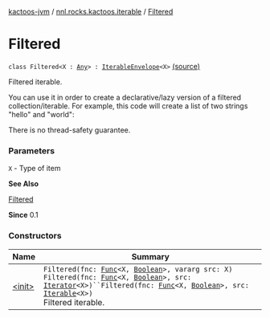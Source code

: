 [kactoos-jvm](../../index.md) / [nnl.rocks.kactoos.iterable](../index.md) / [Filtered](.)

# Filtered

`class Filtered<X : `[`Any`](https://kotlinlang.org/api/latest/jvm/stdlib/kotlin/-any/index.html)`> : `[`IterableEnvelope`](../-iterable-envelope/index.md)`<X>` [(source)](https://github.com/neonailol/kactoos/blob/master/kactoos-jvm/src/main/kotlin/nnl/rocks/kactoos/iterable/Filtered.kt#L33)

Filtered iterable.

You can use it in order to create a declarative/lazy
version of a filtered collection/iterable. For example,
this code will create a list of two strings "hello" and "world":

There is no thread-safety guarantee.

### Parameters

`X` - Type of item

**See Also**

[Filtered](../../nnl.rocks.kactoos.iterator/-filtered/index.md)

**Since**
0.1

### Constructors

| Name | Summary |
|---|---|
| [&lt;init&gt;](-init-.md) | `Filtered(fnc: `[`Func`](../../nnl.rocks.kactoos/-func/index.md)`<X, `[`Boolean`](https://kotlinlang.org/api/latest/jvm/stdlib/kotlin/-boolean/index.html)`>, vararg src: X)`<br>`Filtered(fnc: `[`Func`](../../nnl.rocks.kactoos/-func/index.md)`<X, `[`Boolean`](https://kotlinlang.org/api/latest/jvm/stdlib/kotlin/-boolean/index.html)`>, src: `[`Iterator`](https://kotlinlang.org/api/latest/jvm/stdlib/kotlin.collections/-iterator/index.html)`<X>)``Filtered(fnc: `[`Func`](../../nnl.rocks.kactoos/-func/index.md)`<X, `[`Boolean`](https://kotlinlang.org/api/latest/jvm/stdlib/kotlin/-boolean/index.html)`>, src: `[`Iterable`](https://kotlinlang.org/api/latest/jvm/stdlib/kotlin.collections/-iterable/index.html)`<X>)`<br>Filtered iterable. |
